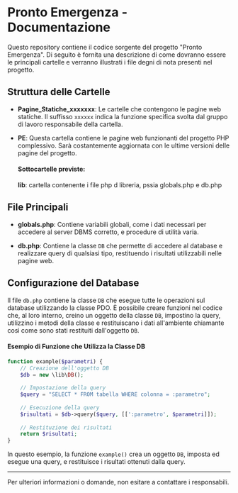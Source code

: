 # Pronto Emergenza - Documentazione

Questo repository contiene il codice sorgente del progetto "Pronto Emergenza". Di seguito è fornita una descrizione di come dovranno essere le principali cartelle e verranno illustrati i file degni di nota presenti nel progetto.

## Struttura delle Cartelle

- **Pagine_Statiche_xxxxxxx**: Le cartelle che contengono le pagine web statiche. Il suffisso `xxxxxx` indica la funzione specifica svolta dal gruppo di lavoro responsabile della cartella.
  
- **PE**: Questa cartella contiene le pagine web funzionanti del progetto PHP complessivo. Sarà costantemente aggiornata con le ultime versioni delle pagine del progetto.

  #### Sottocartelle previste:
  **lib**: cartella contenente i file php d libreria, pssia globals.php e db.php

## File Principali

- **globals.php**: Contiene variabili globali, come i dati necessari per accedere al server DBMS corretto, e procedure di utilità varia.
  
- **db.php**: Contiene la classe `DB` che permette di accedere al database e realizzare query di qualsiasi tipo, restituendo i risultati utilizzabili nelle pagine web.

## Configurazione del Database

Il file `db.php` contiene la classe `DB` che esegue tutte le operazioni sul database utilizzando la classe PDO.
È possibile creare funzioni nel codice che, al loro interno, creino un oggetto della classe `DB`, impostino la query, utilizzino i metodi della classe e restituiscano i dati all'ambiente chiamante così come sono stati restituiti dall'oggetto `DB`.

#### Esempio di Funzione che Utilizza la Classe DB

```php
function example($parametri) {
    // Creazione dell'oggetto DB
    $db = new \lib\DB();
    
    // Impostazione della query
    $query = "SELECT * FROM tabella WHERE colonna = :parametro";
    
    // Esecuzione della query
    $risultati = $db->query($query, [[':parametro', $parametri]]);
    
    // Restituzione dei risultati
    return $risultati;
}
```

In questo esempio, la funzione `example()` crea un oggetto `DB`, imposta ed esegue una query, e restituisce i risultati ottenuti dalla query.

---

Per ulteriori informazioni o domande, non esitare a contattare i responsabili.
